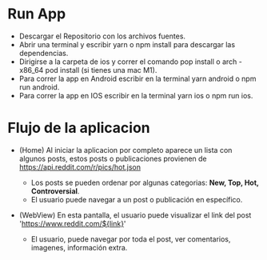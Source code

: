 # Run App

- Descargar el Repositorio con los archivos fuentes.
- Abrir una terminal y escribir yarn o npm install para descargar las dependencias.
- Dirigirse a la carpeta de ios y correr el comando pop install o arch -x86_64 pod install (si tienes una mac M1).
- Para correr la app en Android escribir en la terminal yarn android o npm run android.
- Para correr la app en IOS escribir en la terminal yarn ios o npm run ios.

# Flujo de la aplicacion

- (Home) Al iniciar la aplicacion por completo aparece un lista con algunos posts, estos posts o
  publicaciones provienen
  de https://api.reddit.com/r/pics/hot.json
    - Los posts se pueden ordenar por algunas categorias: **New, Top, Hot, Controversial**.
    - El usuario puede navegar a un post o publicación en específico.

- (WebView) En esta pantalla, el usuario puede visualizar el link del post 'https://www.reddit.com/${link}'
    - El usuario, puede navegar por toda el post, ver comentarios, imagenes, información extra.

